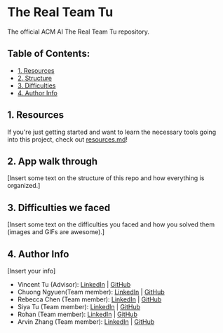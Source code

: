 # The Real Team Tu
The official ACM AI The Real Team Tu repository.

## Table of Contents:
- [1. Resources](https://github.com/alckasoc/Team-Chiken-wi22/blob/main/README.md#1-resources)
- [2. Structure](https://github.com/alckasoc/Team-Chiken-wi22/blob/main/README.md#2-structure)
- [3. Difficulties](https://github.com/alckasoc/Team-Chiken-wi22/blob/main/README.md#3-difficulties)
- [4. Author Info](https://github.com/alckasoc/Team-Chiken-wi22/blob/main/README.md#4-author-info)

## 1. Resources

If you're just getting started and want to learn the necessary tools going into this project, check out [resources.md](https://github.com/acmucsd-projects/fa22-ai-team-3/blob/main/resources.md)!

## 2. App walk through

[Insert some text on the structure of this repo and how everything is organized.]

## 3. Difficulties we faced

[Insert some text on the difficulties you faced and how you solved them (images and GIFs are awesome).]

## 4. Author Info

[Insert your info]

- Vincent Tu (Advisor):            [LinkedIn](https://www.linkedin.com/in/vincent-tu-422b18208/) | [GitHub](https://github.com/alckasoc)
- Chuong Ngyuen(Team member):            [LinkedIn](https://www.linkedin.com/in/chuong-nguyen-profile) | [GitHub](https://github.com/chuongnguyen26)
- Rebecca Chen (Team member):            [LinkedIn](https://www.linkedin.com/in/jiaying-chen-680b331b8/) | [GitHub](https://github.com/rcwoshimao)
- Siya Tu (Team member):            [LinkedIn]() | [GitHub]()
- Rohan (Team member):            [LinkedIn]() | [GitHub]()           
- Arvin Zhang (Team member):            [LinkedIn](https://www.linkedin.com/in/arvin-zhang) | [GitHub](https://github.com/locks-az)            
